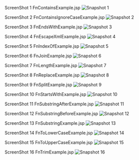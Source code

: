 ScreenShot 1 FnContainsExample.jsp
![Snapshot 1](https://cloud.githubusercontent.com/assets/16937627/14293804/d1fd2362-fb8b-11e5-919a-b963081acb81.JPG)

ScreenShot 2 FnContainsIgnoreCaseExample.jsp
![Snapshot 2](https://cloud.githubusercontent.com/assets/16937627/14293836/f45ff1dc-fb8b-11e5-887c-1973b45509d4.JPG)

ScreenShot 3 FnEndsWithExample.jsp
![Snapshot 3](https://cloud.githubusercontent.com/assets/16937627/14293861/0ce71c12-fb8c-11e5-8a0b-777819f84362.JPG)

ScreenShot 4 FnEscapeXmlExample.jsp
![Snapshot 4](https://cloud.githubusercontent.com/assets/16937627/14293881/1e618266-fb8c-11e5-9ce8-87976fb84369.JPG)

ScreenShot 5 FnIndexOfExample.jsp
![Snapshot 5](https://cloud.githubusercontent.com/assets/16937627/14293899/30257016-fb8c-11e5-8250-17f4cb2551ad.JPG)

ScreenShot 6 FnJoinExample.jsp
![Snapshot 6](https://cloud.githubusercontent.com/assets/16937627/14293915/436db98a-fb8c-11e5-96eb-38469b3ee7c4.JPG)

ScreenShot 7 FnLengthExample.jsp
![Snapshot 7](https://cloud.githubusercontent.com/assets/16937627/14293929/59f02288-fb8c-11e5-96c2-f9425095fea5.JPG)

ScreenShot 8 FnReplaceExample.jsp
![Snapshot 8](https://cloud.githubusercontent.com/assets/16937627/14293953/7063021a-fb8c-11e5-9523-a6f5d49a75be.JPG)

ScreenShot 9 FnSplitExample.jsp
![Snapshot 9](https://cloud.githubusercontent.com/assets/16937627/14293971/86c0ac42-fb8c-11e5-8c81-c731468df689.JPG)

ScreenShot 10 FnStartsWithExample.jsp
![Snapshot 10](https://cloud.githubusercontent.com/assets/16937627/14294004/a7d9e9fc-fb8c-11e5-960b-86ae99a324a8.JPG)

ScreenShot 11 FnSubstringAfterExample.jsp
![Snapshot 11](https://cloud.githubusercontent.com/assets/16937627/14294030/c3ace68e-fb8c-11e5-929c-cf617352dd25.JPG)

ScreenShot 12 FnSubstringBeforeExample.jsp
![Snapshot 12](https://cloud.githubusercontent.com/assets/16937627/14294060/e2d8bcae-fb8c-11e5-9874-dbb3303a4559.JPG)

ScreenShot 13 FnSubstringExample.jsp
![Snapshot 13](https://cloud.githubusercontent.com/assets/16937627/14294099/09f5f46e-fb8d-11e5-974f-d3ca71f2665d.JPG)

ScreenShot 14 FnToLowerCaseExample.jsp
![Snapshot 14](https://cloud.githubusercontent.com/assets/16937627/14294121/20f412ea-fb8d-11e5-9f7a-63267435840a.JPG)

ScreenShot 15 FnToUpperCaseExample.jsp
![Snapshot 15](https://cloud.githubusercontent.com/assets/16937627/14294147/35c7309e-fb8d-11e5-9e3d-d7892d6b48d9.JPG)

ScreenShot 16 FnTrimExample.jsp
![Snapshot 16](https://cloud.githubusercontent.com/assets/16937627/14294161/49c17ad2-fb8d-11e5-9940-6f5fc81355d7.JPG)